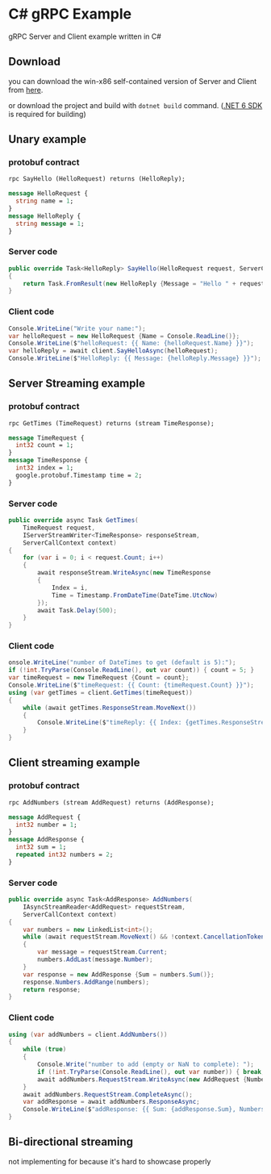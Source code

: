 # C# gRPC Example
gRPC Server and Client example written in C#

## Download
you can download the win-x86 self-contained version of Server and Client from [here](https://github.com/mohammadius/CSharpGrpcExample/releases/download/release/grpc_example_win-x86.7z).

or download the project and build with `dotnet build` command. ([.NET 6 SDK](https://dotnet.microsoft.com/en-us/download) is required for building)

## Unary example
### protobuf contract
```protobuf
rpc SayHello (HelloRequest) returns (HelloReply);

message HelloRequest {
  string name = 1;
}
message HelloReply {
  string message = 1;
}
```
### Server code
```csharp
public override Task<HelloReply> SayHello(HelloRequest request, ServerCallContext context)
{
    return Task.FromResult(new HelloReply {Message = "Hello " + request.Name});
}
```
### Client code
```csharp
Console.WriteLine("Write your name:");
var helloRequest = new HelloRequest {Name = Console.ReadLine()};
Console.WriteLine($"helloRequest: {{ Name: {helloRequest.Name} }}");
var helloReply = await client.SayHelloAsync(helloRequest);
Console.WriteLine($"HelloReply: {{ Message: {helloReply.Message} }}");
```

## Server Streaming example
### protobuf contract
```protobuf
rpc GetTimes (TimeRequest) returns (stream TimeResponse);

message TimeRequest {
  int32 count = 1;
}
message TimeResponse {
  int32 index = 1;
  google.protobuf.Timestamp time = 2;
}
```
### Server code
```csharp
public override async Task GetTimes(
    TimeRequest request,
    IServerStreamWriter<TimeResponse> responseStream,
    ServerCallContext context)
{
    for (var i = 0; i < request.Count; i++)
    {
        await responseStream.WriteAsync(new TimeResponse
        {
            Index = i,
            Time = Timestamp.FromDateTime(DateTime.UtcNow)
        });
        await Task.Delay(500);
    }
}
```
### Client code
```csharp
onsole.WriteLine("number of DateTimes to get (default is 5):");
if (!int.TryParse(Console.ReadLine(), out var count)) { count = 5; }
var timeRequest = new TimeRequest {Count = count};
Console.WriteLine($"timeRequest: {{ Count: {timeRequest.Count} }}");
using (var getTimes = client.GetTimes(timeRequest))
{
    while (await getTimes.ResponseStream.MoveNext())
    {
        Console.WriteLine($"timeReply: {{ Index: {getTimes.ResponseStream.Current.Index}, Time: {getTimes.ResponseStream.Current.Time} }}");
    }
}
```

## Client streaming example
### protobuf contract
```protobuf
rpc AddNumbers (stream AddRequest) returns (AddResponse);

message AddRequest {
  int32 number = 1;
}
message AddResponse {
  int32 sum = 1;
  repeated int32 numbers = 2;
}
```
### Server code
```csharp
public override async Task<AddResponse> AddNumbers(
    IAsyncStreamReader<AddRequest> requestStream,
    ServerCallContext context)
{
    var numbers = new LinkedList<int>();
    while (await requestStream.MoveNext() && !context.CancellationToken.IsCancellationRequested)
    {
        var message = requestStream.Current;
        numbers.AddLast(message.Number);
    }
    var response = new AddResponse {Sum = numbers.Sum()};
    response.Numbers.AddRange(numbers);
    return response;
}
```
### Client code
```csharp
using (var addNumbers = client.AddNumbers())
{
    while (true)
    {
        Console.Write("number to add (empty or NaN to complete): ");
        if (!int.TryParse(Console.ReadLine(), out var number)) { break; }
        await addNumbers.RequestStream.WriteAsync(new AddRequest {Number = number});
    }
    await addNumbers.RequestStream.CompleteAsync();
    var addResponse = await addNumbers.ResponseAsync;
    Console.WriteLine($"addResponse: {{ Sum: {addResponse.Sum}, Numbers: [{string.Join(", ", addResponse.Numbers)}] }}");
}
```

## Bi-directional streaming
not implementing for because it's hard to showcase properly
